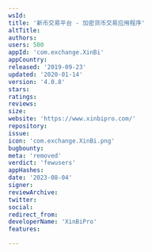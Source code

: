 ```yaml
---
wsId: 
title: '新币交易平台 - 加密货币交易应用程序'
altTitle: 
authors: 
users: 500
appId: 'com.exchange.XinBi'
appCountry: 
released: '2019-09-23'
updated: '2020-01-14'
version: '4.0.8'
stars: 
ratings: 
reviews: 
size: 
website: 'https://www.xinbipro.com/'
repository: 
issue: 
icon: 'com.exchange.XinBi.png'
bugbounty: 
meta: 'removed'
verdict: 'fewusers'
appHashes: 
date: '2023-08-04'
signer: 
reviewArchive: 
twitter: 
social: 
redirect_from: 
developerName: 'XinBiPro'
features: 

---
```


